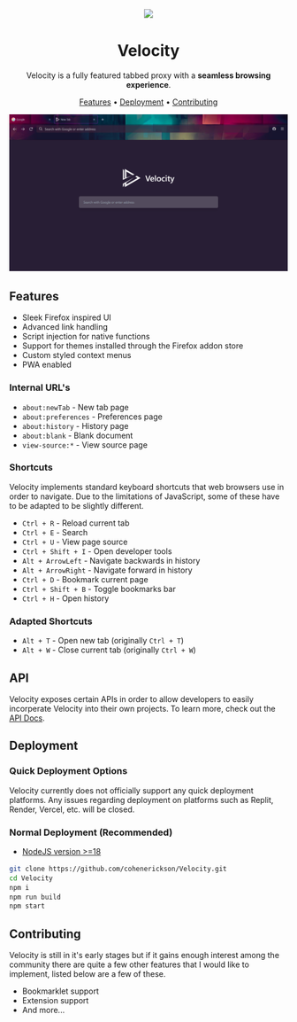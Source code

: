 <div align="center">

<img width="150px" src="https://raw.githubusercontent.com/cohenerickson/Velocity/main/public/icons/512.png">

# Velocity

Velocity is a fully featured tabbed proxy with a **seamless browsing experience**.

[Features](#features) •
[Deployment](#deployment) •
[Contributing](./CONTRIBUTING.md)

![Velocity](./.github/banner.png)

</div>

## Features

- Sleek Firefox inspired UI
- Advanced link handling
- Script injection for native functions
- Support for themes installed through the Firefox addon store
- Custom styled context menus
- PWA enabled

### Internal URL's

- `about:newTab` - New tab page
- `about:preferences` - Preferences page
- `about:history` - History page
- `about:blank` - Blank document
- `view-source:*` - View source page

### Shortcuts

Velocity implements standard keyboard shortcuts that web browsers use in order to navigate. Due to the limitations of JavaScript, some of these have to be adapted to be slightly different.

- `Ctrl + R` - Reload current tab
- `Ctrl + E` - Search
- `Ctrl + U` - View page source
- `Ctrl + Shift + I` - Open developer tools
- `Alt + ArrowLeft` - Navigate backwards in history
- `Alt + ArrowRight` - Navigate forward in history
- `Ctrl + D` - Bookmark current page
- `Ctrl + Shift + B` - Toggle bookmarks bar
- `Ctrl + H` - Open history

### Adapted Shortcuts

- `Alt + T` - Open new tab (originally `Ctrl + T`)
- `Alt + W` - Close current tab (originally `Ctrl + W`)

## API

Velocity exposes certain APIs in order to allow developers to easily incorperate Velocity into their own projects. To learn more, check out the [API Docs](/docs/API.md).

## Deployment

### Quick Deployment Options

Velocity currently does not officially support any quick deployment platforms. Any issues regarding deployment on platforms such as Replit, Render, Vercel, etc. will be closed.

### Normal Deployment (Recommended)

- [NodeJS version >=18](https://nodejs.org/)

```bash
git clone https://github.com/cohenerickson/Velocity.git
cd Velocity
npm i
npm run build
npm start
```

## Contributing

Velocity is still in it's early stages but if it gains enough interest among the community there are quite a few other features that I would like to implement, listed below are a few of these.

- Bookmarklet support
- Extension support
- And more...
